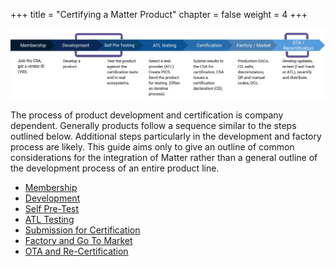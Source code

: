 +++
title = "Certifying a Matter Product"
chapter = false
weight = 4
+++

![](./imgs/product_certification_flow.png)

The process of product development and certification is company dependent.
Generally products follow a sequence similar to the steps outlined below.
Additional steps particularly in the development and factory process are likely.
This guide aims only to give an outline of common considerations for the
integration of Matter rather than a general outline of the development process
of an entire product line.

- [Membership](./membership.md)
- [Development](./development.md)
- [Self Pre-Test](./self_pre_test.md)
- [ATL Testing](./atl_testing.md)
- [Submission for Certification](./submission_for_certification.md)
- [Factory and Go To Market](./factory_market.md)
- [OTA and Re-Certification](./ota_recert.md)